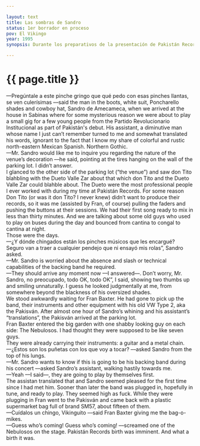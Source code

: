 ```yaml
---

layout: text
title: Las sombras de Sandro
status: 1er borrador en proceso
pov: El Vikingo
year: 1995
synopsis: Durante los preparativos de la presentación de Pakistán Records, El Vikingo se divierte con las traducciones políticamente corregidas del asistente de Sandro de Amecameca. Fran Baxter llega a Sabinas con Los Nebulosos Darwins y un puñado de micrófonos robados. Durante la revuelta posterior al númerito de Los Nebulosos, Sandro de Amecameca queda atrapado en el baño de la casa y El Vikingo decide rescatarlo con ayuda del asistente.

---
```


# {{ page.title }}

––Pregúntale a este pinche gringo que qué pedo con esas pinches llantas, se ven culerísimas ––said the man in the boots, white suit, Poncharello shades and cowboy hat, Sandro de Amecameca, when we arrived at the house in Sabinas where for some mysterious reason we were about to play a small gig for a few young people from the Partido Revolucionario Institucional as part of Pakistán's debut. His assistant, a diminutive man whose name I just can’t remember turned to me and somewhat translated his words, ignorant to the fact that I know my share of colorful and rustic north-eastern Mexican Spanish. Northern Gothic.  
––Mr. Sandro would like me to inquire you regarding the nature of the venue’s decoration ––he said, pointing at the tires hanging on the wall of the parking lot. I didn’t answer.  
I glanced to the other side of the parking lot (“the venue”) and saw don Tito blahbling with the Dueto Valle Zar about that which don Tito and the Dueto Valle Zar could blahble about. The Dueto were the most professional people I ever worked with during my time at Pakistán Records. For some reason Don Tito (or was it don Tito? I never knew) didn’t want to produce their records, so it was me (assisted by Fran, of course) pulling the faders and pushing the buttons at their sessions. We had their first song ready to mix in less than thirty minutes. And we are talking about some old guys who used to play on buses during the day and bounced from cantina to congal to cantina at night.  
Those were the days.  
––¿Y dónde chingados están los pinches músicos que les encargué? Seguro van a traer a cualquier pendejo que ni ensayó mis rolas”, Sandro asked.  
––Mr. Sandro is worried about the absence and slash or technical capabilities of the backing band he required.  
––They should arrive any moment now ––I answered––. Don’t worry, Mr. Sandro, no preocupado, todo OK, todo OK”, I said, showing two thumbs up and smiling unnaturally. I guess he looked judgmentally at me, from somewhere beyond the blackness of his oversized shades.  
We stood awkwardly waiting for Fran Baxter. He had gone to pick up the band, their instruments and other equipment with his old VW Type 2, aka the Pakisván. After almost one hour of Sandro’s whining and his assistant’s “translations”, the Pakisván arrived at the parking lot.  
Fran Baxter entered the big garden with one shabby looking guy on each side: The Nebulosos. I had thought they were supposed to be like seven guys.  
They were already carrying their instruments: a guitar and a metal chain.  
––¿Estos son los puñetas con los que voy a tocar? ––asked Sandro from the top of his lungs.  
––Mr. Sandro wants to know if this is going to be his backing band during his concert ––asked Sandro’s assistant, walking hastily towards me.  
––Yeah ––I said––, they are going to play by themselves first.  
The assistan translated that and Sandro seemed pleased for the first time since I had met him. Sooner than later the band was plugged in, hopefully in tune, and ready to play. They seemed high as fuck. While they were plugging in Fran went to the Pakisván and came back with a plastic supermarket bag full of brand SM57, about fifteen of them.  
––Cuídalos un chingo, Vikinguito ––said Fran Baxter giving me the bag-o-mikes.  
––Guess who’s coming! Guess who’s coming! ––screamed one of the Nebulosos on the stage. Pakistán Records birth was imminent. And what a birth it was.